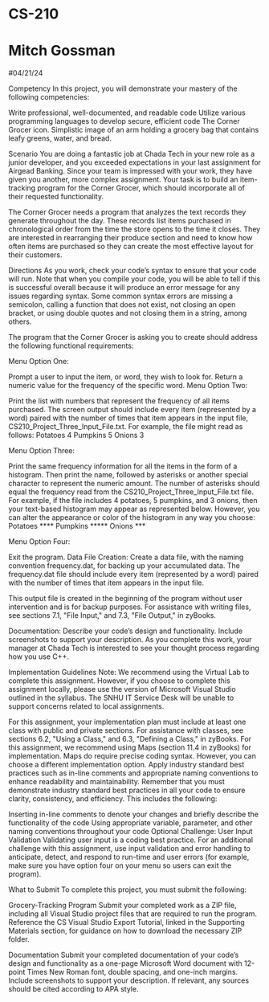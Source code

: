 # CS-210
# Mitch Gossman
#04/21/24

Competency
In this project, you will demonstrate your mastery of the following competencies: 

Write professional, well-documented, and readable code
Utilize various programming languages to develop secure, efficient code
The Corner Grocer icon. Simplistic image of an arm holding a grocery bag that contains leafy greens, water, and bread.

Scenario
You are doing a fantastic job at Chada Tech in your new role as a junior developer, and you exceeded expectations in your last assignment for Airgead Banking. Since your team is impressed with your work, they have given you another, more complex assignment. Your task is to build an item-tracking program for the Corner Grocer, which should incorporate all of their requested functionality.

The Corner Grocer needs a program that analyzes the text records they generate throughout the day. These records list items purchased in chronological order from the time the store opens to the time it closes. They are interested in rearranging their produce section and need to know how often items are purchased so they can create the most effective layout for their customers.

Directions
As you work, check your code’s syntax to ensure that your code will run. Note that when you compile your code, you will be able to tell if this is successful overall because it will produce an error message for any issues regarding syntax. Some common syntax errors are missing a semicolon, calling a function that does not exist, not closing an open bracket, or using double quotes and not closing them in a string, among others.

The program that the Corner Grocer is asking you to create should address the following functional requirements:

Menu Option One:

Prompt a user to input the item, or word, they wish to look for.
Return a numeric value for the frequency of the specific word.
Menu Option Two:

Print the list with numbers that represent the frequency of all items purchased.
The screen output should include every item (represented by a word) paired with the number of times that item appears in the input file, CS210_Project_Three_Input_File.txt. For example, the file might read as follows:
Potatoes 4
Pumpkins 5
Onions 3

Menu Option Three:

Print the same frequency information for all the items in the form of a histogram.
Then print the name, followed by asterisks or another special character to represent the numeric amount.
The number of asterisks should equal the frequency read from the CS210_Project_Three_Input_File.txt file. For example, if the file includes 4 potatoes, 5 pumpkins, and 3 onions, then your text-based histogram may appear as represented below. However, you can alter the appearance or color of the histogram in any way you choose:
Potatoes ****
Pumpkins *****
Onions ***

Menu Option Four:

Exit the program.
Data File Creation:
Create a data file, with the naming convention frequency.dat, for backing up your accumulated data. The frequency.dat file should include every item (represented by a word) paired with the number of times that item appears in the input file.

This output file is created in the beginning of the program without user intervention and is for backup purposes. For assistance with writing files, see sections 7.1, "File Input," and 7.3, "File Output," in zyBooks.

Documentation:
Describe your code’s design and functionality. Include screenshots to support your description. As you complete this work, your manager at Chada Tech is interested to see your thought process regarding how you use C++.

Implementation Guidelines
Note: We recommend using the Virtual Lab to complete this assignment. However, if you choose to complete this assignment locally, please use the version of Microsoft Visual Studio outlined in the syllabus. The SNHU IT Service Desk will be unable to support concerns related to local assignments.

For this assignment, your implementation plan must include at least one class with public and private sections. For assistance with classes, see sections 6.2, "Using a Class," and 6.3, "Defining a Class," in zyBooks.
For this assignment, we recommend using Maps (section 11.4 in zyBooks) for implementation. Maps do require precise coding syntax. However, you can choose a different implementation option.
Apply industry standard best practices such as in-line comments and appropriate naming conventions to enhance readability and maintainability. Remember that you must demonstrate industry standard best practices in all your code to ensure clarity, consistency, and efficiency. This includes the following:

Inserting in-line comments to denote your changes and briefly describe the functionality of the code
Using appropriate variable, parameter, and other naming conventions throughout your code
Optional Challenge: User Input Validation
Validating user input is a coding best practice. For an additional challenge with this assignment, use input validation and error handling to anticipate, detect, and respond to run-time and user errors (for example, make sure you have option four on your menu so users can exit the program).

What to Submit
To complete this project, you must submit the following:

Grocery-Tracking Program
Submit your completed work as a ZIP file, including all Visual Studio project files that are required to run the program. Reference the CS Visual Studio Export Tutorial, linked in the Supporting Materials section, for guidance on how to download the necessary ZIP folder.

Documentation
Submit your completed documentation of your code’s design and functionality as a one-page Microsoft Word document with 12-point Times New Roman font, double spacing, and one-inch margins. Include screenshots to support your description. If relevant, any sources should be cited according to APA style.
